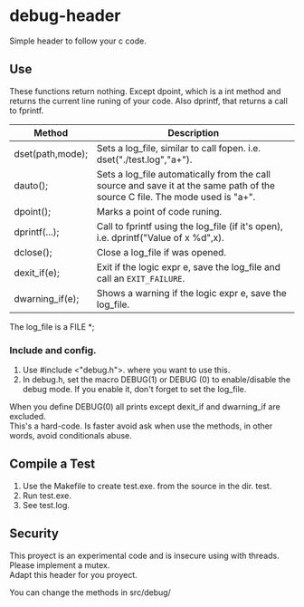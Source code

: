 # debug-header

Simple header to follow your c code. 

## Use

These functions return nothing. Except dpoint, which is a int method and returns the current line runing of your code. 
Also dprintf, that returns a call to fprintf.  

| Method          | Description                                                                                                                 | 
|-----------------|-----------------------------------------------------------------------------------------------------------------------------|
|dset(path,mode); | Sets a log_file, similar to call fopen. i.e. dset("./test.log","a+").                                                       | 
|dauto();         | Sets a log_file automatically from the call source and save it at the same path of the source C file. The mode used is "a+".|
|dpoint();        | Marks a point of code runing.                                                                                               |
|dprintf(...);    | Call to fprintf using the log_file (if it's open),  i.e. dprintf("Value of x %d",x).                                        |  
|dclose();        | Close a log_file if was opened.                                                                                             | 
|dexit_if(e);     | Exit if the logic expr e, save the log_file and call an `EXIT_FAILURE`.                                                     |
|dwarning_if(e);  | Shows a warning if the logic expr e, save the log_file.                                                                     |

The log_file is a FILE *; 

### Include and config.

1. Use \#include \<"debug.h"\>. where you want to use this. 
2. In debug.h, set the macro DEBUG(1) or DEBUG (0) to enable/disable the debug mode. If you enable it, don't forget to set the log_file. 

When you define DEBUG(0) all prints except dexit_if and dwarning_if are excluded.  
This's a hard-code. Is faster avoid ask when use the methods, in other words, avoid conditionals abuse. 

## Compile a Test

1. Use the Makefile to create test.exe. from the source in the dir. test. 
1. Run test.exe. 
1. See test.log. 

## Security 

This proyect is an experimental code and is insecure using with threads.
Please implement a mutex.  
Adapt this header for you proyect.  

You can change the methods in src/debug/


